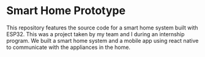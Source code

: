 # Smart Home Prototype
This repository features the source code for a smart home system built with ESP32. This was a project taken by my team and I during an internship program.
We built a smart home system and a mobile app using react native to communicate with the appliances in the home.
